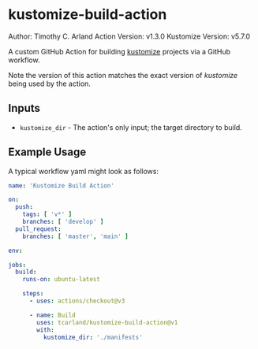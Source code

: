 kustomize-build-action
======================
Author: Timothy C. Arland <tcarland at gmail dot com>
Action Version: v1.3.0
Kustomize Version: v5.7.0

A custom GitHub Action for building [kustomize](https://github.com/kubernetes-sigs/kustomize) 
projects via a GitHub workflow.  

Note the version of this action matches the exact version of *kustomize*
being used by the action.

## Inputs

- `kustomize_dir` - The action's only input; the target directory to build.

## Example Usage

A typical workflow yaml might look as follows:
```yaml
name: 'Kustomize Build Action'

on:
  push:
    tags: [ 'v*' ]
    branches: [ 'develop' ]
  pull_request:
    branches: [ 'master', 'main' ]

env:

jobs:
  build:
    runs-on: ubuntu-latest

    steps:
      - uses: actions/checkout@v3

      - name: Build
        uses: tcarland/kustomize-build-action@v1
        with:
          kustomize_dir: './manifests'
```
